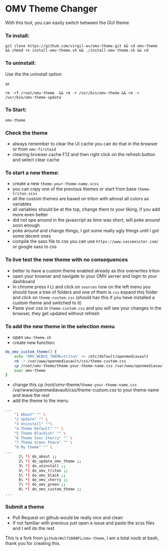 # OMV Theme Changer

With this tool, you can easily switch between the GUI theme

### To install:         
`git clone https://github.com/virgil-av/omv-theme.git && cd omv-theme && chmod +x install-omv-theme.sh && ./install-omv-theme.sh && cd`

### To uninstall:       
Use the the uninstall option 

or

`rm -rf /root/omv-theme  &&
  rm -r /usr/bin/omv-theme &&
  rm -r /usr/bin/omv-theme-update`

### To Start:                                       
`omv-theme`

### Check the theme
- always remember to clear the UI cache you can do that in the browser or from `omv-firstaid`
- clearing browser cache F12 and then right click on the refresh button and select clear cache

### To start a new theme:

- create a new `theme-your-theme-name.scss`
- you can copy one of the previous themes or start from base `theme-triton.scss`
- all the custom themes are based on triton with almost all colors as variables
- all variables should be at the top, change them to your liking, if you add more even better
- did not ope around in the javascript as time was short, will poke around soon enough
- poke around and change things, I got some really ugly things until I got some decent ones
- compile the sass file to css you can use `https://www.sassmeister.com/` or google sass to css

### To live test the new theme with no consequences

- better to have a custom theme enabled already as this overwrites triton
- open your browser and navigate to your OMV server and login to your dashboard
- In chrome press `F12` and click on `sources` now on the left menu you should have a tree of folders and one of them is `css` expand this folder and click on `theme-custom.css` (should hav this if you have installed a custom theme and switched to it)
- Paste your css in `theme-custom.css` and you will see your changes in the browser, they get updated without refresh

### To add the new theme in the selection menu
- open `omv-theme.sh`
- create new function:

```bash
do_omv_custom_theme() {
    echo 'OMV_WEBUI_THEME=triton' >> /etc/default/openmediavault
    rm -r /var/www/openmediavault/css/theme-custom.css
    cp /root/omv-theme/theme-your-theme-name.css /var/www/openmediavault/css/theme-custom.css
    exec omv-theme
}
```
- change this cp /root/omv-theme/`theme-your-theme-name.css` /var/www/openmediavault/css/theme-custom.css to your theme name and leave the rest
- add the theme to the menu 
```bash
...
    "1 About" "" \
    "2 Update" "" \
    "3 Uninstall" ""\
    "4 Theme Default" "" \
    "5 Theme Blackish" "" \
    "6 Theme Sour Cherry" "" \
    "7 Theme Green Peace" "" \
    "8 My theme" "" \
...
      1\ *) do_about ;;
      2\ *) do_update_omv_theme ;;
      3\ *) do_uninstall ;;
      4\ *) do_omv_triton ;;
      5\ *) do_omv_black ;;
      6\ *) do_omv_cherry ;;
      7\ *) do_omv_green ;;
      8\ *) do_omv_custom_theme ;;
...      
```

### Submit a theme
- Pull Request on github would be really nice and clean
- If not familiar with previous just open a issue and paste the scss files and I will do the rest



This is a fork from `github/Wolf2000Pi/omv-theme`, I am a total noob at bash, thank you for creating this.                                       


